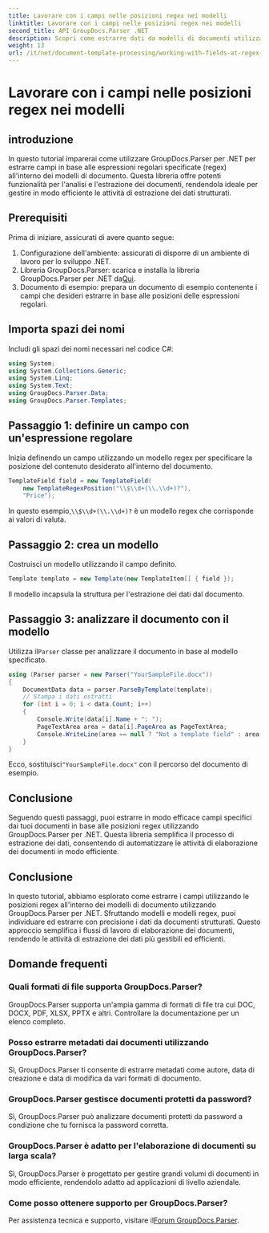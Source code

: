 ```yaml
---
title: Lavorare con i campi nelle posizioni regex nei modelli
linktitle: Lavorare con i campi nelle posizioni regex nei modelli
second_title: API GroupDocs.Parser .NET
description: Scopri come estrarre dati da modelli di documenti utilizzando posizioni regex con GroupDocs.Parser per .NET. Automatizza le tue attività di estrazione dei dati in modo efficiente.
weight: 13
url: /it/net/document-template-processing/working-with-fields-at-regex-positions-in-templates/
---
```


# Lavorare con i campi nelle posizioni regex nei modelli

## introduzione
In questo tutorial imparerai come utilizzare GroupDocs.Parser per .NET per estrarre campi in base alle espressioni regolari specificate (regex) all'interno dei modelli di documento. Questa libreria offre potenti funzionalità per l'analisi e l'estrazione dei documenti, rendendola ideale per gestire in modo efficiente le attività di estrazione dei dati strutturati.
## Prerequisiti
Prima di iniziare, assicurati di avere quanto segue:
1. Configurazione dell'ambiente: assicurati di disporre di un ambiente di lavoro per lo sviluppo .NET.
2.  Libreria GroupDocs.Parser: scarica e installa la libreria GroupDocs.Parser per .NET da[Qui](https://releases.groupdocs.com/parser/net/).
3. Documento di esempio: prepara un documento di esempio contenente i campi che desideri estrarre in base alle posizioni delle espressioni regolari.

## Importa spazi dei nomi
Includi gli spazi dei nomi necessari nel codice C#:
```csharp
using System;
using System.Collections.Generic;
using System.Linq;
using System.Text;
using GroupDocs.Parser.Data;
using GroupDocs.Parser.Templates;
```
## Passaggio 1: definire un campo con un'espressione regolare
Inizia definendo un campo utilizzando un modello regex per specificare la posizione del contenuto desiderato all'interno del documento.
```csharp
TemplateField field = new TemplateField(
    new TemplateRegexPosition("\\$\\d+(\\.\\d+)?"),
    "Price");
```
 In questo esempio,`\\$\\d+(\\.\\d+)?` è un modello regex che corrisponde ai valori di valuta.
## Passaggio 2: crea un modello
Costruisci un modello utilizzando il campo definito.
```csharp
Template template = new Template(new TemplateItem[] { field });
```
Il modello incapsula la struttura per l'estrazione dei dati dal documento.
## Passaggio 3: analizzare il documento con il modello
 Utilizza il`Parser` classe per analizzare il documento in base al modello specificato.
```csharp
using (Parser parser = new Parser("YourSampleFile.docx"))
{
    DocumentData data = parser.ParseByTemplate(template);
    // Stampa i dati estratti
    for (int i = 0; i < data.Count; i++)
    {
        Console.Write(data[i].Name + ": ");
        PageTextArea area = data[i].PageArea as PageTextArea;
        Console.WriteLine(area == null ? "Not a template field" : area.Text);
    }
}
```
 Ecco, sostituisci`"YourSampleFile.docx"` con il percorso del documento di esempio.

## Conclusione
Seguendo questi passaggi, puoi estrarre in modo efficace campi specifici dai tuoi documenti in base alle posizioni regex utilizzando GroupDocs.Parser per .NET. Questa libreria semplifica il processo di estrazione dei dati, consentendo di automatizzare le attività di elaborazione dei documenti in modo efficiente.

## Conclusione
In questo tutorial, abbiamo esplorato come estrarre i campi utilizzando le posizioni regex all'interno dei modelli di documento utilizzando GroupDocs.Parser per .NET. Sfruttando modelli e modelli regex, puoi individuare ed estrarre con precisione i dati da documenti strutturati. Questo approccio semplifica i flussi di lavoro di elaborazione dei documenti, rendendo le attività di estrazione dei dati più gestibili ed efficienti.

## Domande frequenti
### Quali formati di file supporta GroupDocs.Parser?
GroupDocs.Parser supporta un'ampia gamma di formati di file tra cui DOC, DOCX, PDF, XLSX, PPTX e altri. Controllare la documentazione per un elenco completo.
### Posso estrarre metadati dai documenti utilizzando GroupDocs.Parser?
Sì, GroupDocs.Parser ti consente di estrarre metadati come autore, data di creazione e data di modifica da vari formati di documento.
### GroupDocs.Parser gestisce documenti protetti da password?
Sì, GroupDocs.Parser può analizzare documenti protetti da password a condizione che tu fornisca la password corretta.
### GroupDocs.Parser è adatto per l'elaborazione di documenti su larga scala?
Sì, GroupDocs.Parser è progettato per gestire grandi volumi di documenti in modo efficiente, rendendolo adatto ad applicazioni di livello aziendale.
### Come posso ottenere supporto per GroupDocs.Parser?
 Per assistenza tecnica e supporto, visitare il[Forum GroupDocs.Parser](https://forum.groupdocs.com/c/parser/17).